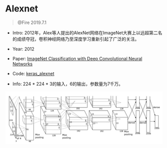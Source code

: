 # Alexnet
> @Fire 2019.7.1

* Intro: 2012年，Alex等人提出的AlexNet网络在ImageNet大赛上以远超第二名的成绩夺冠，卷积神经网络乃至深度学习重新引起了广泛的关注。

* Year: 2012
* Paper: [ImageNet Classification with Deep Convolutional Neural Networks](http://xueshu.baidu.com/usercenter/paper/show?paperid=bfdf67dfdf8cea0c47038f63e91b9df1&site=xueshu_se)
* Code: [keras_alexnet](keras_alexnet.py)
* Info: 224 * 224 * 3的输入，6的输出，参数量为7千万。

![net](./alexnet.jpg)